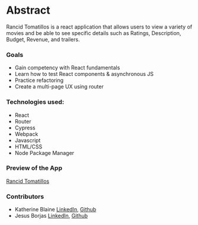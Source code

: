 # Abstract 
Rancid Tomatillos is a react application that allows users to view a variety of movies and be able to see specific details such as Ratings, Description, Budget, Revenue, and trailers.

### Goals 
- Gain competency with React fundamentals
- Learn how to test React components & asynchronous JS
- Practice refactoring
- Create a multi-page UX using router

### Technologies used: 
 - React
 - Router
 - Cypress 
 - Webpack
 - Javascript 
 - HTML/CSS
 - Node Package Manager


### Preview of the App
[Rancid Tomatillos](https://media.giphy.com/media/v1.Y2lkPTc5MGI3NjExZmFmZTg0NzVkNjQ2ZWRmYTBlNTM2MzdhMjM1N2E5ZWQ4NjU1YzE3YSZjdD1n/ddIE5ustSMonTRn7SU/giphy.gif)

### Contributors 
- Katherine Blaine [LinkedIn](https://www.linkedin.com/in/katherinekblaine/), [Github](https://github.com/KatherineBlaine)<br>
- Jesus Borjas [LinkedIn](https://www.linkedin.com/in/jesus-borjas-6589b920a/), [Github](https://github.com/jesusborjas006)<br>
